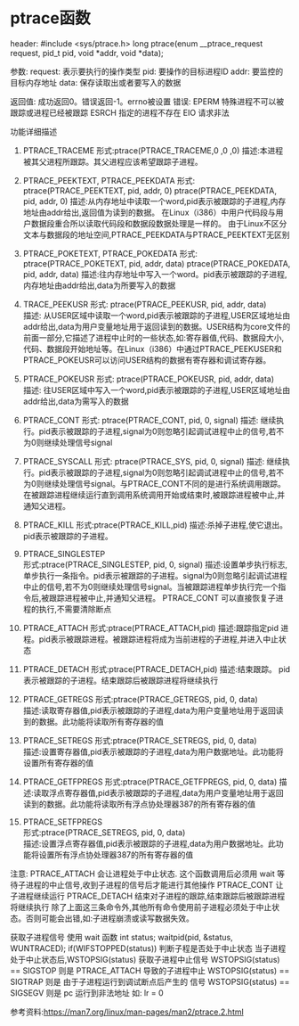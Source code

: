 # ptrace函数

header: #include <sys/ptrace.h>
long ptrace(enum __ptrace_request request, pid_t pid, void *addr, void *data);

参数:
request:    表示要执行的操作类型
pid:        要操作的目标进程ID
addr:       要监控的目标内存地址
data:       保存读取出或者要写入的数据

返回值:
成功返回0。错误返回-1。errno被设置
错误:
    EPERM       特殊进程不可以被跟踪或进程已经被跟踪
    ESRCH       指定的进程不存在
    EIO         请求非法

功能详细描述

1. PTRACE_TRACEME
形式:ptrace(PTRACE_TRACEME,0 ,0 ,0)
描述:本进程被其父进程所跟踪。其父进程应该希望跟踪子进程。  

2. PTRACE_PEEKTEXT, PTRACE_PEEKDATA
形式:
ptrace(PTRACE_PEEKTEXT, pid, addr, 0)
ptrace(PTRACE_PEEKDATA, pid, addr, 0)
描述:从内存地址中读取一个word,pid表示被跟踪的子进程,内存地址由addr给出,返回值为读到的数据。
在Linux（i386）中用户代码段与用户数据段重合所以读取代码段和数据段数据处理是一样的。
由于Linux不区分文本与数据段的地址空间,PTRACE_PEEKDATA与PTRACE_PEEKTEXT无区别

3. PTRACE_POKETEXT, PTRACE_POKEDATA
形式:
ptrace(PTRACE_POKETEXT, pid, addr, data)
ptrace(PTRACE_POKEDATA, pid, addr, data)
描述:往内存地址中写入一个word。pid表示被跟踪的子进程,内存地址由addr给出,data为所要写入的数据

4. TRACE_PEEKUSR
形式:
ptrace(PTRACE_PEEKUSR, pid, addr, data)  
描述:
从USER区域中读取一个word,pid表示被跟踪的子进程,USER区域地址由addr给出,data为用户变量地址用于返回读到的数据。USER结构为core文件的前面一部分,它描述了进程中止时的一些状态,如:寄存器值,代码、数据段大小,代码、数据段开始地址等。在Linux（i386）中通过PTRACE_PEEKUSER和PTRACE_POKEUSR可以访问USER结构的数据有寄存器和调试寄存器。  

5. PTRACE_POKEUSR
形式:
ptrace(PTRACE_POKEUSR, pid, addr, data)  
描述:
往USER区域中写入一个word,pid表示被跟踪的子进程,USER区域地址由addr给出,data为需写入的数据

6. PTRACE_CONT
形式:
ptrace(PTRACE_CONT, pid, 0, signal)
描述:
继续执行。pid表示被跟踪的子进程,signal为0则忽略引起调试进程中止的信号,若不为0则继续处理信号signal

7. PTRACE_SYSCALL
形式:
ptrace(PTRACE_SYS, pid, 0, signal)
描述:
继续执行。pid表示被跟踪的子进程,signal为0则忽略引起调试进程中止的信号,若不为0则继续处理信号signal。与PTRACE_CONT不同的是进行系统调用跟踪。在被跟踪进程继续运行直到调用系统调用开始或结束时,被跟踪进程被中止,并通知父进程。  

8. PTRACE_KILL
形式:ptrace(PTRACE_KILL,pid)
描述:杀掉子进程,使它退出。pid表示被跟踪的子进程。  

9. PTRACE_SINGLESTEP  
形式:ptrace(PTRACE_SINGLESTEP, pid, 0, signal)
描述:设置单步执行标志,单步执行一条指令。pid表示被跟踪的子进程。signal为0则忽略引起调试进程中止的信号,若不为0则继续处理信号signal。当被跟踪进程单步执行完一个指令后,被跟踪进程被中止,并通知父进程。 PTRACE_CONT 可以直接恢复子进程的执行,不需要清除断点

10. PTRACE_ATTACH
形式:ptrace(PTRACE_ATTACH,pid)
描述:跟踪指定pid 进程。pid表示被跟踪进程。被跟踪进程将成为当前进程的子进程,并进入中止状态

11. PTRACE_DETACH
形式:ptrace(PTRACE_DETACH,pid)
描述:结束跟踪。 pid表示被跟踪的子进程。结束跟踪后被跟踪进程将继续执行

12. PTRACE_GETREGS
形式:ptrace(PTRACE_GETREGS, pid, 0, data)  
描述:读取寄存器值,pid表示被跟踪的子进程,data为用户变量地址用于返回读到的数据。此功能将读取所有寄存器的值

13. PTRACE_SETREGS
形式:ptrace(PTRACE_SETREGS, pid, 0, data)  
描述:设置寄存器值,pid表示被跟踪的子进程,data为用户数据地址。此功能将设置所有寄存器的值

14. PTRACE_GETFPREGS
形式:ptrace(PTRACE_GETFPREGS, pid, 0, data)
描述:读取浮点寄存器值,pid表示被跟踪的子进程,data为用户变量地址用于返回读到的数据。此功能将读取所有浮点协处理器387的所有寄存器的值

15. PTRACE_SETFPREGS  
形式:ptrace(PTRACE_SETREGS, pid, 0, data)  
描述:设置浮点寄存器值,pid表示被跟踪的子进程,data为用户数据地址。此功能将设置所有浮点协处理器387的所有寄存器的值

注意:
PTRACE_ATTACH    会让进程处于中止状态. 这个函数调用后必须用 wait 等待子进程的中止信号,收到子进程的信号后才能进行其他操作
PTRACE_CONT      让子进程继续运行
PTRACE_DETACH    结束对子进程的跟踪,结束跟踪后被跟踪进程将继续执行
除了上面这三条命令外,其他所有命令使用前子进程必须处于中止状态。否则可能会出错,如:子进程崩溃或读写数据失效。

获取子进程信号 使用 wait 函数
int status;
waitpid(pid, &status, WUNTRACED);
if(WIFSTOPPED(status)) 判断子程是否处于中止状态
当子进程处于中止状态后,WSTOPSIG(status) 获取子进程中止信号
WSTOPSIG(status) == SIGSTOP 则是 PTRACE_ATTACH 导致的子进程中止
WSTOPSIG(status) == SIGTRAP 则是 由于子进程运行到调试断点后产生的 信号
WSTOPSIG(status) == SIGSEGV 则是 pc 运行到非法地址 如: lr = 0

参考资料:<https://man7.org/linux/man-pages/man2/ptrace.2.html>
